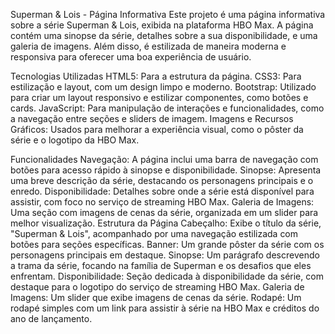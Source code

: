 Superman & Lois - Página Informativa
Este projeto é uma página informativa sobre a série Superman & Lois, exibida na plataforma HBO Max. A página contém uma sinopse da série, detalhes sobre a sua disponibilidade, e uma galeria de imagens. Além disso, é estilizada de maneira moderna e responsiva para oferecer uma boa experiência de usuário.


Tecnologias Utilizadas
HTML5: Para a estrutura da página.
CSS3: Para estilização e layout, com um design limpo e moderno.
Bootstrap: Utilizado para criar um layout responsivo e estilizar componentes, como botões e cards.
JavaScript: Para manipulação de interações e funcionalidades, como a navegação entre seções e sliders de imagem.
Imagens e Recursos Gráficos: Usados para melhorar a experiência visual, como o pôster da série e o logotipo da HBO Max. 


Funcionalidades
Navegação: A página inclui uma barra de navegação com botões para acesso rápido à sinopse e disponibilidade.
Sinopse: Apresenta uma breve descrição da série, destacando os personagens principais e o enredo.
Disponibilidade: Detalhes sobre onde a série está disponível para assistir, com foco no serviço de streaming HBO Max.
Galeria de Imagens: Uma seção com imagens de cenas da série, organizada em um slider para melhor visualização.
Estrutura da Página
Cabeçalho: Exibe o título da série, "Superman & Lois", acompanhado por uma navegação estilizada com botões para seções específicas.
Banner: Um grande pôster da série com os personagens principais em destaque.
Sinopse: Um parágrafo descrevendo a trama da série, focando na família de Superman e os desafios que eles enfrentam.
Disponibilidade: Seção dedicada à disponibilidade da série, com destaque para o logotipo do serviço de streaming HBO Max.
Galeria de Imagens: Um slider que exibe imagens de cenas da série.
Rodapé: Um rodapé simples com um link para assistir à série na HBO Max e créditos do ano de lançamento.
